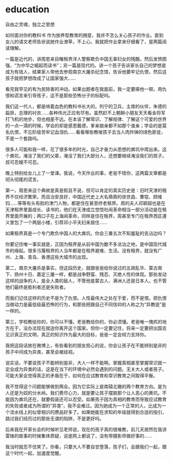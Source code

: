 # education
自由之灵魂，独立之思想

如何面对你的教科书
作为放养型教育的拥趸，我并不怎么关心孩子的作业。直到女儿的语文老师告状说她作业潦草，不上心。我就把作业拿来仔细看了，是两篇阅读理解。

一篇是近代的，讲周恩来目睹租界洋人警察欺负中国无辜妇女的残酷，然后发愤图强，“为中华之崛起而读书”；另一篇是现代的。讲一个孩子告诉家长自己的梦想是成为有钱人，结果家人带他去参观南京大屠杀纪念馆，告诉他要牢记仇恨，然后这孩子就把梦想改成了让国家强大……

看完我罕见的有为民除害的冲动。如果出题者在我面前，我一定要揍他一顿。用仇恨和谎言来引导孩子，这不是那些恐怖分子的标配吗。

我们这一代人，都是啃着血色的教科书长大的。列宁的卫兵，主席的伙伴，朱德的扁担，总理的衬衣……各种伟光正应有尽有。虽然赶不上朝鲜小朋友天天看金将军打飞机的地步，但也相差不远。在本该了解常识、了解规律、了解这个可爱的世界的一点一滴的时候，学会的却是感恩戴德，爹亲娘亲都不如那个谁亲；学会的是莫名仇恨，不忘阶级苦牢记血泪仇……看看哪些教唆孩子去当人肉炸弹的绿色匪徒，不是一个套路吗。

很多人可能和我一样，花了很多年的时光，自己才奋力从思想的粪坑中爬出来。这个粪坑，淹没了我们的父辈，淹没了我们大部分人，还想要继续淹没我们的孩子。叔可忍嫂不可忍。

晚上特别给女儿上了一堂课。我说，今天作业的事，老爸不怪你，这两篇文章都是彻头彻尾的谎言。

第一，周恩来这个典故是真是假且不说，但可以肯定的真实历史是：旧时天津的租界不仅经济繁荣，而且治安良好，中国近代史上大名鼎鼎的徐世昌、曹锟、顾维钧……等等有头有脸的津门人物，都是住在甚至终老租界。周的夫人邓颖超也是在天津租界里面成长、读书的，他们在天津成立觉悟社闹革命相当一部分活动是在租界里面开展的；两口子在上海闹革命，同样是住在租界，周甚至专门在租界西区遵义里包了一个两层小楼，引荐邓小平夫妇来居住……

如果租界真是一个专门欺负中国人的大粪坑，你会三番五次不知羞耻的去沾边吗？

你要记住唯一事实就是，正因为租界是从前中国为数不多法治之地，是中国现代城市的缘起。很多污蔑租界的人当年都是在租界避难、生活。没有租界，就没有广州、上海、青岛、香港这些大城市的出现。

第二，南京大屠杀是事实，但这段历史，就跟爸爸给你说过的五胡乱华、蒙古南下、扬州十日、嘉定三屠一样，都是战争野蛮、残忍、灭绝人性的体现。那些发动这样的战争的人，是全人类的敌人，不管他是蒙古人、满洲人还是日本人。也不管他们最终是胜利者还是失败者。

而我们记住这样的历史不是为了仇恨。人性最伟大之处在于爱，而不是恨。把仇恨当做动力是最低级最恐怖的行为，和那些把跟自己不同信仰的人称之为“异教徒”是一样的。

第三，学校教给你的，你可以不懂。老爸教给你的，你必须懂。老爸唯一愧疚的地方在于，没办法现在就送你离开这个国家。但你一定要记住，将来一定要把出国去见识真正的文明，真正的知识作为最大的目标，爸爸一定会倾力支持你。

我把这段话放在微博上，有些看到的朋友担心的说，你会让孩子在不能辨别是非的孩子中间成为异类，甚至会被歧视。

说实话，不要说孩子不能辨别是非，大人一样不能啊。掌握真相甚至掌握常识就一定会成为异类的话，这是在当下的环境中必然会遇到的问题。无关大人或者孩子。可能大家会觉得真正的矛盾在于，如何在应试教育和常识教育之间取得平衡。

我不觉得这个问题能够做到两全。因为它实际上是南辕北辙的两个教育方向。是为人还是为奴的分水岭。我们费尽心力，就是要让孩子摆脱那个让人恶心的粪坑。不能因为粪坑还在，就要假装还可以忍受。如果孩子因为真相的教育而导致应试教育的失败或者成为所谓的“异类”，我不会难过。因为她成为一个正常的人，比成为一个流水线上的似曾相识的赝品好多了。如果她能在求知的年级就得到合适的指引，跳过我们经历过的那些无谓的陷阱，不是更好吗。

后来我在开家长会的时候听见老师说，现在的孩子真的很难教，前几天居然在我讲雷锋的故事的时候集体质疑，说是网上都说了，没有带摄影师做好事的……

我当时就忍不住笑了。你看，只要大人不要自甘堕落，孩子们，会跟我们一起，跟这个时代一起，加速度觉醒。
